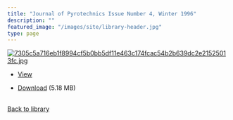 ```yaml
---
title: "Journal of Pyrotechnics Issue Number 4, Winter 1996"
description: ""
featured_image: "/images/site/library-header.jpg"
type: page
---
```


<a href="" target="_blank">![7305c5a716eb1f8994cf5b0bb5df11e463c174fcac54b2b639dc2e21525013fc.jpg](/images/library/7305c5a716eb1f8994cf5b0bb5df11e463c174fcac54b2b639dc2e21525013fc.jpg)</a>
* <a href="" target="_blank">View</a>

* [Download]() (5.18 MB)

<br />[Back to library](/library/)
